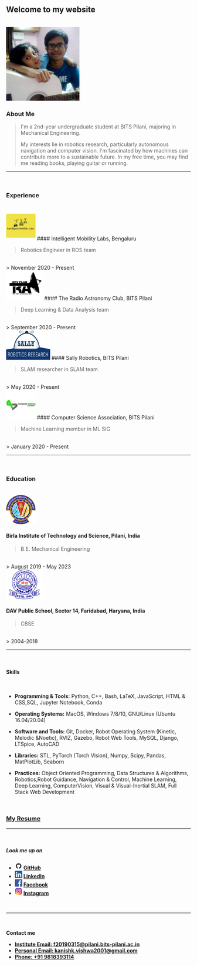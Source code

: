 ## Welcome to my website



<br/>



<img src="img/cropped.png" class="img-responsive" alt="" width="200" height="200" />

### About Me

> I'm a 2nd-year undergraduate student at BITS Pilani, majoring in Mechanical Engineering. 
> 
> My interests lie in robotics research, particularly autonomous navigation and computer vision. I'm fascinated by how machines can contribute more to a sustainable future. In my free time, you may find me reading books, playing guitar or running.

___

<br/>


### Experience

<br/>
<img src="img/iml.png" class="img-responsive" alt="" width="80" height="80" />
#### Intelligent Mobility Labs, Bengaluru

> Robotics Engineer in ROS team
<br/>
> November 2020 - Present


<br/>
<img src="img/trac.png" class="img-responsive" alt="" width="100" height="80" />
#### The Radio Astronomy Club, BITS Pilani

> Deep Learning & Data Analysis team
<br/>
> September 2020 - Present


<br/>
<img src="img/sally.png" class="img-responsive" alt="" width="120" height="80" />
#### Sally Robotics, BITS Pilani

> SLAM researcher in SLAM team
<br/>
> May 2020 - Present


<br/>
<img src="img/csa.png" class="img-responsive" alt="" width="80" height="80" />
#### Computer Science Association, BITS Pilani

> Machine Learning member in ML SIG
<br/>
> January 2020 - Present


___


<br/>


### Education
<br/>
<img src="img/bits.png" class="img-responsive" alt="" width="80" height="80" />

#### Birla Institute of Technology and Science, Pilani, India

> B.E. Mechanical Engineering 
<br/>
> August 2019 - May 2023


<br/>
<img src="img/dav.png" class="img-responsive" alt="" width="100" height="80" />

#### DAV Public School, Sector 14, Faridabad, Haryana, India
> CBSE
<br/>
> 2004-2018


___

<br/>



#### Skills

<br/>

- **Programming & Tools:** Python, C++, Bash, LaTeX, JavaScript, HTML & CSS,SQL, Jupyter Notebook, Conda


- **Operating Systems:** MacOS, Windows 7/8/10, GNU/Linux (Ubuntu 16.04/20.04)


- **Software and Tools:** Git, Docker, Robot Operating System (Kinetic, Melodic &Noetic), RVIZ, Gazebo, Robot Web Tools, MySQL, Django, LTSpice, AutoCAD


- **Libraries:** STL, PyTorch (Torch Vision), Numpy, Scipy, Pandas, MatPlotLib, Seaborn


- **Practices:** Object Oriented Programming, Data Structures & Algorithms, Robotics,Robot Guidance, Navigation & Control, Machine Learning, Deep Learning, ComputerVision, Visual & Visual-Inertial SLAM, Full Stack Web Development

<br/>

### **[My Resume](https://www.overleaf.com/read/hrdhdsjjkcgn)**

___


<br/>


##### Look me up on
- **<img src="img/github.png" class="img-responsive" alt="" width="20" height="20" /> [GitHub](https://github.com/kanishk598)**
- **<img src="img/linkedin.png" class="img-responsive" alt="" width="20" height="20" /> [LinkedIn](https://www.linkedin.com/in/kanishk-vishwakarma-880457190/)**
- **<img src="img/facebook.png" class="img-responsive" alt="" width="20" height="20" /> [Facebook](https://www.facebook.com/kanishk.vishwakarma.3/)**
- **<img src="img/insta.png" class="img-responsive" alt="" width="20" height="20" /> [Instagram](https://www.instagram.com/konixboi/)**

<br/>

___

<br/>


**Contact me**
- **<a href="mailto:f20190315@pilani.bits-pilani.ac.in">Institute Email: f20190315@pilani.bits-pilani.ac.in</a>**
- **<a href="mailto:kanishk.vishwa2001@gmail.com">Personal Email: kanishk.vishwa2001@gmail.com</a>**
- **<a href="tel:+919818393114">Phone: +91 9818393114</a>**
